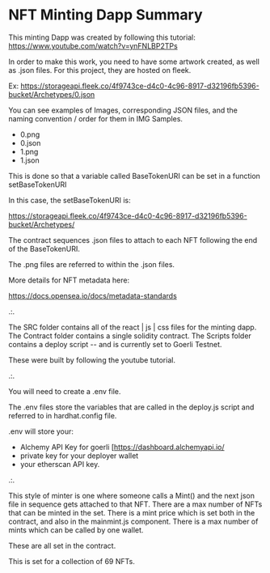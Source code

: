 # NFT Minting Dapp Summary

This minting Dapp was created by following this tutorial: 
https://www.youtube.com/watch?v=ynFNLBP2TPs

In order to make this work, you need to have some artwork created, as well as .json files. 
For this project, they are hosted on fleek. 

Ex: 
https://storageapi.fleek.co/4f9743ce-d4c0-4c96-8917-d32196fb5396-bucket/Archetypes/0.json

You can see examples of Images, corresponding JSON files, and the naming convention / order for them in IMG Samples.

* 0.png
* 0.json
* 1.png
* 1.json

This is done so that a variable called BaseTokenURI can be set in a function setBaseTokenURI 

In this case, the setBaseTokenURI is: 

https://storageapi.fleek.co/4f9743ce-d4c0-4c96-8917-d32196fb5396-bucket/Archetypes/

The contract sequences .json files to attach to each NFT following the end of the BaseTokenURI.

The .png files are referred to within the .json files.

More details for NFT metadata here: 

https://docs.opensea.io/docs/metadata-standards

.:. 

The SRC folder contains all of the react | js | css files for the minting dapp.
The Contract folder contains a single solidity contract. 
The Scripts folder contains a deploy script -- and is currently set to Goerli Testnet.

These were built by following the youtube tutorial.

.:. 

You will need to create a .env file.

The .env files store the variables that are called in the deploy.js script and referred to in hardhat.config file. 

.env will store your: 

* Alchemy API Key for goerli [https://dashboard.alchemyapi.io/
* private key for your deployer wallet
* your etherscan API key.

.:. 

This style of minter is one where someone calls a Mint() and the next json file in sequence gets attached to that NFT.
There are a max number of NFTs that can be minted in the set.
There is a mint price which is set both in the contract, and also in the mainmint.js component.
There is a max number of mints which can be called by one wallet. 

These are all set in the contract.

This is set for a collection of 69 NFTs.
